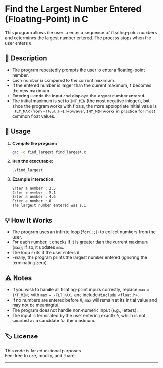 # Find the Largest Number Entered (Floating-Point) in C

This program allows the user to enter a sequence of floating-point numbers and determines the largest number entered. The process stops when the user enters `0`.

## 📄 Description

- The program repeatedly prompts the user to enter a floating-point number.
- Each number is compared to the current maximum.
- If the entered number is larger than the current maximum, it becomes the new maximum.
- Entering `0` ends the input and displays the largest number entered.
- The initial maximum is set to `INT_MIN` (the most negative integer), but since the program works with floats, the more appropriate initial value is `-FLT_MAX` (from `<float.h>`). However, `INT_MIN` works in practice for most common float values.

## 📝 Usage

1. **Compile the program:**
   ```sh
   gcc -o find_largest find_largest.c
   ```

2. **Run the executable:**
   ```sh
   ./find_largest
   ```

3. **Example interaction:**
   ```
   Enter a number : 2.5
   Enter a number : 9.1
   Enter a number : 4.6
   Enter a number : 0
   The largest number entered was 9.1
   ```

## 💡 How It Works

- The program uses an infinite loop (`for(;;)`) to collect numbers from the user.
- For each number, it checks if it is greater than the current maximum (`max`); if so, it updates `max`.
- The loop exits if the user enters `0`.
- Finally, the program prints the largest number entered (ignoring the terminating zero).

## ⚠️ Notes

- If you wish to handle all floating-point inputs correctly, replace `max = INT_MIN;` with `max = -FLT_MAX;` and include `#include <float.h>`.
- If no numbers are entered before 0, `max` will remain at its initial value and may not be meaningful.
- The program does not handle non-numeric input (e.g., letters).
- The input is terminated by the user entering exactly `0`, which is not counted as a candidate for the maximum.

## 🏷️ License

This code is for educational purposes.  
Feel free to use, modify, and share.

---
